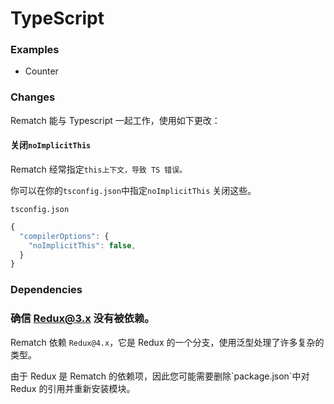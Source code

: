 # TypeScript

### Examples

- Counter

### Changes

Rematch 能与 Typescript 一起工作，使用如下更改：

#### 关闭`noImplicitThis`

Rematch 经常指定`this上下文，导致 TS 错误。`

你可以在你的`tsconfig.json`中指定`noImplicitThis` 关闭这些。

`tsconfig.json`

```javascript
{
  "compilerOptions": {
    "noImplicitThis": false,
  }
}
```

### Dependencies

### 确信 Redux@3.x 没有被依赖。

Rematch 依赖 `Redux@4.x`，它是 Redux 的一个分支，使用泛型处理了许多复杂的类型。

由于 Redux 是 Rematch 的依赖项，因此您可能需要删除\`package.json\`中对 Redux 的引用并重新安装模块。
